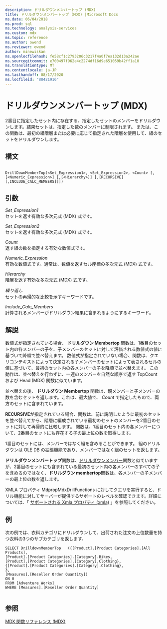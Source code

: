 ```yaml
---
description: ドリルダウンメンバートップ (MDX)
title: ドリルダウンメンバートップ (MDX) |Microsoft Docs
ms.date: 06/04/2018
ms.prod: sql
ms.technology: analysis-services
ms.custom: mdx
ms.topic: reference
ms.author: owend
ms.reviewer: owend
author: minewiskan
ms.openlocfilehash: fe58cf1c2793206c3217f4a0f7ea132d13a242ae
ms.sourcegitcommit: e700497f962e4c2274df16d9e651059b42ff1a10
ms.translationtype: MT
ms.contentlocale: ja-JP
ms.lasthandoff: 08/17/2020
ms.locfileid: "88421916"
---
```

# <a name="drilldownmembertop-mdx"></a>ドリルダウンメンバートップ (MDX)


  2番目に指定したセット内に存在する、指定したセットのメンバーをドリルダウンします。結果セットは、指定した数のメンバーに制限されます。 または、この関数は、最初の組階層または必要に応じて指定された階層を使用して、組のセットをドリルダウンします。  
  
## <a name="syntax"></a>構文  
  
```  
  
DrillDownMemberTop(<Set_Expression1>, <Set_Expression2>, <Count> [,[<Numeric_Expression>] [,[<Hierarchy>]] [,[RECURSIVE][,INCLUDE_CALC_MEMBERS]]])  
```  
  
## <a name="arguments"></a>引数  
 *Set_Expression1*  
 セットを返す有効な多次元式 (MDX) 式です。  
  
 *Set_Expression2*  
 セットを返す有効な多次元式 (MDX) 式です。  
  
 *Count*  
 返す組の数を指定する有効な数値式です。  
  
 *Numeric_Expression*  
 有効な数値式です。通常は、数値を返すセル座標の多次元式 (MDX) 式です。  
  
 *Hierarchy*  
 階層を返す有効な多次元式 (MDX) 式です。  
  
 *繰り返し*  
 セットの再帰的な比較を示すキーワードです。  
  
 *Include_Calc_Members*  
 計算されるメンバーがドリルダウン結果に含まれるようにするキーワード。  
  
## <a name="remarks"></a>解説  
 数値式が指定されている場合、 **ドリルダウン Membertop** 関数は、1番目のセット内の各メンバーの子を、子メンバーのセットに対して評価される数値式の値に基づいて降順で並べ替えます。 数値式が指定されていない場合、関数は、クエリコンテキストによって決定される子メンバーのセットによって表されるセルの値に基づいて、最初のセット内の各メンバーの子を降順で並べ替えます。 この動作は、並べ替えを行わずに、一連のメンバーを自然な順序で返す TopCount および Head (MDX) 関数に似ています。  
  
 並べ替えの後、 **ドリルダウン Membertop** 関数は、親メンバーと子メンバーの数を含むセットを返します。これは、最大値で、 *Count* で指定したもので、両方のセットに含まれています。  
  
 **RECURSIVE**が指定されている場合、関数は、前に説明したように最初のセットを並べ替えてから、階層に編成されている最初のセットのメンバーを2番目のセットに対して再帰的に比較します。 関数は、1番目のセット内の各メンバーについて、2番目のセットにも存在する子の最上位の数を取得します。  
  
 1番目のセットには、メンバーではなく組を含めることができます。 組のドリルダウンは OLE DB の拡張機能であり、メンバーではなく組のセットを返します。  
  
 **ドリルダウンメンバートップ**関数は、[ドリルダウンメンバー](../mdx/drilldownmember-mdx.md)関数と似ていますが、2番目のセットにも含まれている最初のセット内の各メンバーのすべての子を含めるのではなく、**ドリルダウン membertop**関数は、各メンバーの子メンバーの最上位の数を返します。  
  
 XMLA プロパティ MdpropMdxDrillFunctions に対してクエリを実行すると、ドリル機能に対してサーバーが提供するサポートのレベルを確認できます。詳細については、「 [サポートされる Xmla プロパティ &#40;xmla&#41;](https://docs.microsoft.com/analysis-services/xmla/xml-elements-properties/propertylist-element-supported-xmla-properties) 」を参照してください。  
  
## <a name="example"></a>例  
 次の例では、衣料カテゴリにドリルダウンして、出荷された注文の上位数量を持つ衣料の3つのサブカテゴリを返します。  
  
```  
SELECT DrilldownMemberTop   ({[Product].[Product Categories].[All Products],        
[Product].[Product Categories].[Category].Bikes,        
[Product].[Product Categories].[Category].Clothing},     
{[Product].[Product Categories].[Category].Clothing},     
3,     
[Measures].[Reseller Order Quantity])     
ON 0     
FROM [Adventure Works]     
WHERE [Measures].[Reseller Order Quantity]  
  
```  
  
## <a name="see-also"></a>参照  
 [MDX 関数リファレンス &#40;MDX&#41;](../mdx/mdx-function-reference-mdx.md)  
  
  
